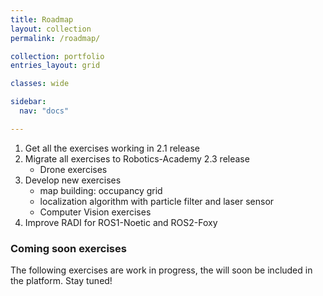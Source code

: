 ```yaml
---
title: Roadmap
layout: collection
permalink: /roadmap/

collection: portfolio
entries_layout: grid

classes: wide

sidebar:
  nav: "docs"

---
```


1. Get all the exercises working in 2.1 release
2. Migrate all exercises to Robotics-Academy 2.3 release
    + Drone exercises
3. Develop new exercises
    + map building: occupancy grid
    + localization algorithm with particle filter and laser sensor
    + Computer Vision exercises
4. Improve RADI for ROS1-Noetic and ROS2-Foxy


### Coming soon exercises

The following exercises are work in progress, the will soon be included in the platform. Stay tuned!
